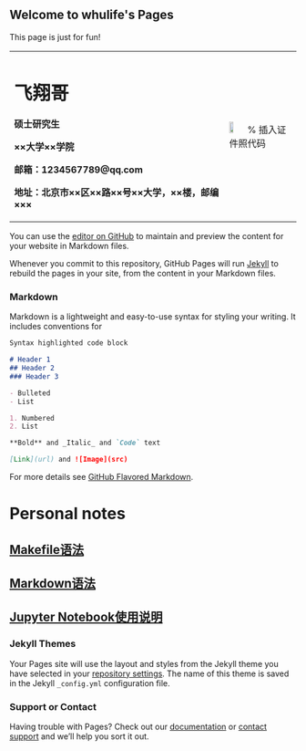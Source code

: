 ## Welcome to whulife's Pages

This page is just for fun!

<table border="0">
  <tr>
    <td width="75%">
      <h1>飞翔哥</h1>
      <p><b>硕士研究生</b></p>
      <p><b>××大学××学院</b></p>
      <p><b>邮箱：1234567789@qq.com</b></p>
      <p><b>地址：北京市××区××路××号××大学，××楼，邮编×××</b></p>
    </td>
    <td width="25%">
      <img src="https://unsplash.com/photos/SRNKol31s64" width="25%">      % 插入证件照代码
    </td>
  </tr>
</table>


You can use the [editor on GitHub](https://github.com/Whulife/whulife.github.io/edit/master/index.md) to maintain and preview the content for your website in Markdown files.

Whenever you commit to this repository, GitHub Pages will run [Jekyll](https://jekyllrb.com/) to rebuild the pages in your site, from the content in your Markdown files.

### Markdown

Markdown is a lightweight and easy-to-use syntax for styling your writing. It includes conventions for

```markdown
Syntax highlighted code block

# Header 1
## Header 2
### Header 3

- Bulleted
- List

1. Numbered
2. List

**Bold** and _Italic_ and `Code` text

[Link](url) and ![Image](src)
```

For more details see [GitHub Flavored Markdown](https://guides.github.com/features/mastering-markdown/).


# Personal notes

## [Makefile语法](https://whulife.github.io/personalnotes/Makefile.md)
## [Markdown语法](https://whulife.github.io/personalnotes/Markdown.md)
## [Jupyter Notebook使用说明](https://whulife.github.io/personalnotes/JupyterNotebook.md)

### Jekyll Themes

Your Pages site will use the layout and styles from the Jekyll theme you have selected in your [repository settings](https://github.com/Whulife/whulife.github.io/settings). The name of this theme is saved in the Jekyll `_config.yml` configuration file.

### Support or Contact

Having trouble with Pages? Check out our [documentation](https://help.github.com/categories/github-pages-basics/) or [contact support](https://github.com/contact) and we’ll help you sort it out.
